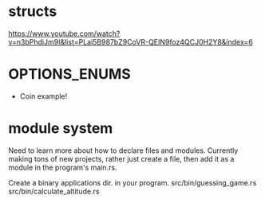 # structs
https://www.youtube.com/watch?v=n3bPhdiJm9I&list=PLai5B987bZ9CoVR-QEIN9foz4QCJ0H2Y8&index=6

# OPTIONS_ENUMS

- Coin example! 

# module system

Need to learn more about how to declare files and modules.
Currently making tons of new projects, rather just create a file, then add it as a module
in the program's main.rs. 

Create a binary applications dir. in your program. 
src/bin/guessing_game.rs
src/bin/calculate_altitude.rs
